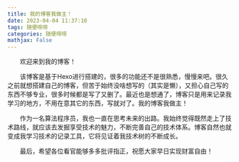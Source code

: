 ```yaml
---
title: 我的博客我做主！
date: 2023-04-04 11:37:10
tags: 随便唠唠
categories: 随便唠唠
mathjax: False
---
```


&emsp;&emsp;欢迎来到我的博客！

&emsp;&emsp;该博客是基于Hexo进行搭建的，很多的功能还不是很熟悉，慢慢来吧。很久之前就想搭建自己的博客，但苦于始终没啥想写的（其实是懒），又担心自己写的东西不够专业，很多时候都是写了又删了。最近也是想通了，博客只是用来记录我学习的地方，不用在意其它的东西，写就对了。我的博客我做主！

&emsp;&emsp;作为一名算法程序员，我也一直在思考未来的出路。我始终觉得既然走上了技术路线，就应该去发掘享受技术的魅力，不断完善自己的技术体系。博客自然也就变成我学习技术的记录工具，它将见证着我技术树的不断成长。

&emsp;&emsp;最后，希望各位看官能够多多批评指正，祝愿大家早日实现财富自由！

